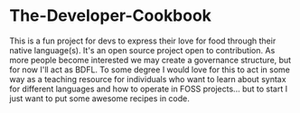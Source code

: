 # The-Developer-Cookbook
This is a fun project for devs to express their love for food through their native language(s). It's an open source project open to contribution. As more people become interested we may create a governance structure, but for now I'll act as BDFL. To some degree I would love for this to act in some way as a teaching resource for individuals who want to learn about syntax for different languages and how to operate in FOSS projects... but to start I just want to put some awesome recipes in code. 

